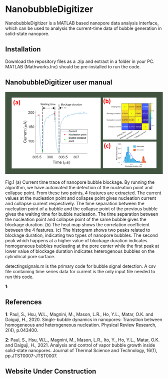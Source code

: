 # NanobubbleDigitizer

NanobubbleDigitizer is a MATLAB based nanopore data analysis interface, which can be used to analysis the current-time data of bubble generation in solid-state nanopore.	


## Installation 

Download the repository files as a .zip and extract in a folder in your PC. MATLAB (Mathworks.Inc) should be pre-installed to run the code.


## NanobubbleDigitizer user manual

![Slide2](Slide2.PNG)

Fig.1 (a) Current time trace of nanopore bubble blockage. By running the algorithm, we have automated the detection of the nucleation point and collapse point. From these two points, 4 features are extracted. The current values at the nucleation point and collapse point gives nucleation current and collapse current respectively. The time separation between the nucleation point of a bubble and the collapse point of the previous bubble gives the waiting time for bubble nucleation. The time separation between the nucleation point and collapse point of the same bubble gives the blockage duration. (b) The heat map shows the correlation coefficient between the 4 features. (c) The histogram shows two peaks related to blockage duration, indicating two types of nanopore bubbles. The second peak which happens at a higher value of blockage duration indicates homogeneous bubbles nucleating at the pore center while the first peak at lower value of blockage duration indicates heterogenous bubbles on the cylindrical pore surface.

detectingsignals.m is the primary code for bubble signal detection. A csv file containing time series data for current is the only input file needed to run this code.

**1**:

## References

**1**: Paul, S., Hsu, W.L., Magnini, M., Mason, L.R., Ho, Y.L., Matar, O.K. and Daiguji, H., 2020. Single-bubble dynamics in nanopores: Transition between homogeneous and heterogeneous nucleation. Physical Review Research, 2(4), p.043400.

**2**: Paul, S., Hsu, W.L., Magnini, M., Mason, L.R., Ito, Y., Ho, Y.L., Matar, O.K. and Daiguji, H., 2021. Analysis and control of vapor bubble growth inside solid-state nanopores. Journal of Thermal Science and Technology, 16(1), pp.JTST0007-JTST0007.

## Website Under Construction
